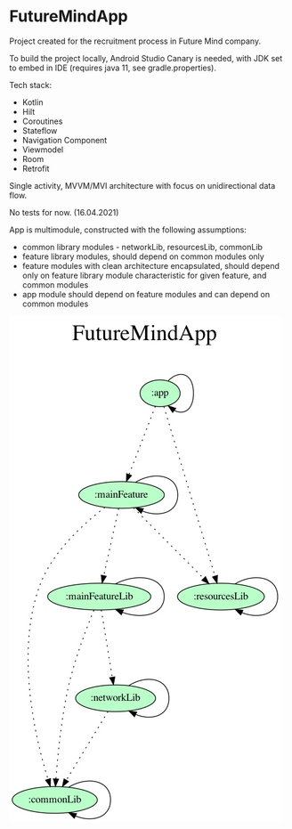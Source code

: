 # FutureMindApp

Project created for the recruitment process in Future Mind company.

To build the project locally, Android Studio Canary is needed, with JDK set to embed in IDE (requires java 11, see gradle.properties). 

Tech stack:
- Kotlin
- Hilt
- Coroutines
- Stateflow
- Navigation Component
- Viewmodel
- Room
- Retrofit

Single activity, MVVM/MVI architecture with focus on unidirectional data flow.

No tests for now. (16.04.2021)

App is multimodule, constructed with the following assumptions:
- common library modules - networkLib, resourcesLib, commonLib
- feature library modules, should depend on common modules only
- feature modules with clean architecture encapsulated,
should depend only on feature library module characteristic for given feature, and common modules
- app module should depend on feature modules and can depend on common modules

![Dependecy graph](Dependency-graph.jpg)
